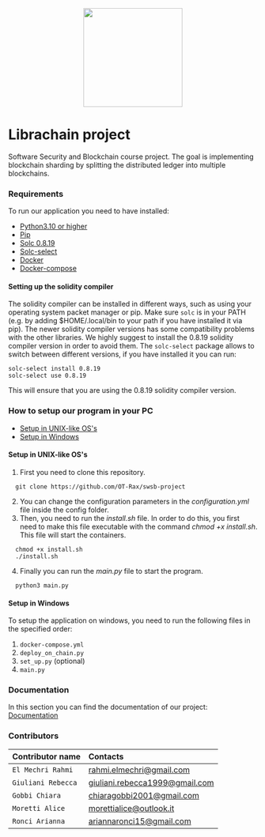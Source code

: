 <div style="text-align:center"><img src="https://github.com/OT-Rax/swsb-project/blob/main/docs/figures/logo.png" width="200"></div>

# Librachain project
Software Security and Blockchain course project.
The goal is implementing blockchain sharding by splitting the distributed ledger into multiple blockchains.

### Requirements
To run our application you need to have installed:
* [Python3.10 or higher](https://www.python.org/downloads/release/python-3100/)
* [Pip](https://pip.pypa.io/en/stable/installation/)
* [Solc 0.8.19](https://docs.soliditylang.org/en/latest/installing-solidity.html)
* [Solc-select](https://pypi.org/project/solc-select/)
* [Docker](https://docs.docker.com/engine/install/)
* [Docker-compose](https://docs.docker.com/compose/install/linux/)

#### Setting up the solidity compiler

The solidity compiler can be installed in different ways, such as using your operating system packet manager or pip.
Make sure `solc` is in your PATH (e.g. by adding $HOME/.local/bin to your path if you have installed it via pip).
The newer solidity compiler versions has some compatibility problems with the other libraries. 
We highly suggest to install the 0.8.19 solidity compiler version in order to avoid them. 
The `solc-select` package allows to switch between different versions, if you have installed it you can run:

```
solc-select install 0.8.19
solc-select use 0.8.19
```

This will ensure that you are using the 0.8.19 solidity compiler version.

### How to setup our program in your PC 

* [Setup in UNIX-like OS's](#setupunix)
* [Setup in Windows](#setupwin)

<a name="setupunix"></a>
#### Setup in UNIX-like OS's
1. First you need to clone this repository.
```
  git clone https://github.com/OT-Rax/swsb-project
```
2. You can change the configuration parameters in the *configuration.yml* file inside the config folder.
3. Then, you need to run the *install.sh* file. In order to do this, you first need to make this file executable with the command *chmod +x install.sh*. This file will start the containers.
```
  chmod +x install.sh
  ./install.sh
```
4. Finally you can run the *main.py* file to start the program. 
```
  python3 main.py
```


<a name="setupwin"></a>
#### Setup in Windows
To setup the application on windows, you need to run the following files in the specified order:
1. `docker-compose.yml`
2. `deploy_on_chain.py`
3. `set_up.py` (optional)
4. `main.py`


### Documentation
In this section you can find the documentation of our project: [Documentation](https://github.com/OT-Rax/swsb-project/blob/main/docs/software_security_and_block_chain_project.pdf)

### Contributors
| Contributor name | Contacts |
| :-------- | :------- | 
| `El Mechri Rahmi`     | rahmi.elmechri@gmail.com | 
| `Giuliani Rebecca`     | giuliani.rebecca1999@gmail.com | 
| `Gobbi Chiara`     | chiaragobbi2001@gmail.com | 
| `Moretti Alice`     | morettialice@outlook.it | 
| `Ronci Arianna`     | ariannaronci15@gmail.com | 
